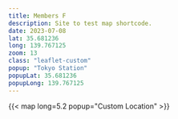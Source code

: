 ```yaml
---
title: Members F
description: Site to test map shortcode.
date: 2023-07-08
lat: 35.681236
long: 139.767125
zoom: 13
class: "leaflet-custom"
popup: "Tokyo Station"
popupLat: 35.681236
popupLong: 139.767125
---
```



{{< map long=5.2 popup="Custom Location" >}}


